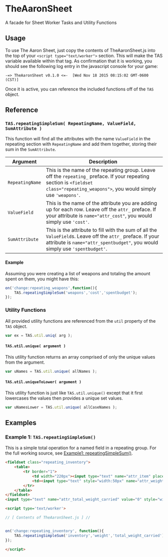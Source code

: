 # TheAaronSheet
A facade for Sheet Worker Tasks and Utility Functions

## Usage
To use The Aaron Sheet, just copy the contents of TheAaronSheet.js into the top of your `<script type="text/worker">` section.  This will make the TAS variable available within that tag.  As confirmation that it is working, you should see the following log entry in the javascript console for your game:

```
-=> TheAaronSheet v0.1.0 <=-  [Wed Nov 18 2015 08:15:02 GMT-0600 (CST)]
```

Once it is active, you can reference the included functions off of the `TAS` object.


## Reference

### `TAS.repeatingSimpleSum( RepeatingName, ValueField, SumAttribute )`
This function will find all the attributes with the name `ValueField` in the repeating section with `RepeatingName` and add them together, storing their sum in the `SumAttribute`.

| Argument | Description |
| -------- | ----------- |
| `RepeatingName` | This is the name of the repeating group.  Leave off the `repeating_` preface.  If your repeating section is `<fieldset class="repeating_weapons">`, you would simply use `'weapons'`. |
| `ValueField` | This is the name of the attribute you are adding up for each row.  Leave off the `attr_` preface.  If your attribute is `name="attr_cost"`, you would simply use `'cost'`. |
| `SumAttribute` | This is the attribute to fill with the sum of all the `ValueField`s.  Leave off the `attr_` preface.  If your attribute is `name="attr_spentbudget"`, you would simply use `'spentbudget'`. |

#### Example
Assuming you were creating a list of weapons and totaling the amount spent on them, you might have this:
```javascript
on('change:repeating_weapons',function(){
    TAS.repeatingSimpleSum('weapons','cost','spentbudget');
});
```


### Utility Functions

All provided utility functions are referenced from the `util` property of the `TAS` object.

```javascript
var ex = TAS.util.uniq( arg );
```

#### `TAS.util.unique( argument )`
This utility function returns an array comprised of only the unique values from the argument.
```javascript
var uNames = TAS.util.unique( allNames );
```

#### `TAS.util.uniqueToLower( argument )`
This utility function is just like `TAS.util.unique()` except that it first lowercases the values then provides a unique set values.
```javascript
var uNamesLower = TAS.util.unique( allCaseNames );
```

## Examples

### Example 1: `TAS.repeatingSimpleSum()`

This is a simple total operation for a named field in a repeating group. For the full working source, see [Example1: repeatingSimpleSum()](examples/example1_repeatingSimpleSum.html).

```html
<fieldset class="repeating_inventory">
    <table>			
		<tr border="1">	
			<td width="220px"><input type="text" name="attr_item" placeholder="item name" title="item name" /></td>	
			<td><input type="text" style="width:50px" name="attr_weight" value="0" title="item's weight" /></td>
		</tr>
	</table>
</fieldset>
<input type="text" name="attr_total_weight_carried" value="0" style="width:42%" title="total equipment weight" /> 

<script type='text/worker'>

// [ Contents of TheAaronSheet.js ] //


on('change:repeating_inventory', function(){
    TAS.repeatingSimpleSum('inventory','weight','total_weight_carried');
});

</script>
```



